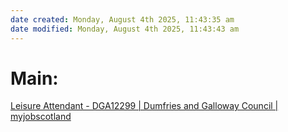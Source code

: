 ```yaml
---
date created: Monday, August 4th 2025, 11:43:35 am
date modified: Monday, August 4th 2025, 11:43:43 am
---
```


# Main:

[Leisure Attendant - DGA12299 | Dumfries and Galloway Council | myjobscotland](https://myjobscotland.gov.uk/councils/dumfries-and-galloway-council/jobs/leisure-attendant-432256)

